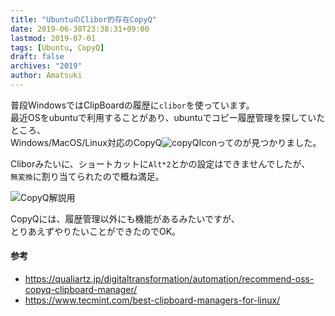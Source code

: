 ```yaml
---
title: "UbuntuのClibor的存在CopyQ"
date: 2019-06-30T23:38:31+09:00
lastmod: 2019-07-01
tags: [Ubuntu, CopyQ]
draft: false
archives: "2019"
author: Amatsuki
---
```


普段WindowsではClipBoardの履歴に`clibor`を使っています。  
最近OSをubuntuで利用することがあり、ubuntuでコピー履歴管理を探していたところ、  
Windows/MacOS/Linux対応のCopyQ![copyQIcon](/resources/copyq-like-clibor-can-use-on-ubuntu/copyq-icon.png)ってのが見つかりました。

Cliborみたいに、ショートカットに`Alt*2`とかの設定はできませんでしたが、  
`無変換`に割り当てられたので概ね満足。

![CopyQ解説用](/resources/copyq-like-clibor-can-use-on-ubuntu/copyq-setting-point.png)

CopyQには、履歴管理以外にも機能があるみたいですが、  
とりあえずやりたいことができたのでOK。

#### 参考
- https://qualiartz.jp/digitaltransformation/automation/recommend-oss-copyq-clipboard-manager/
- https://www.tecmint.com/best-clipboard-managers-for-linux/